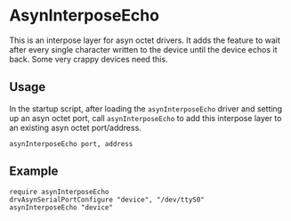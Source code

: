 # AsynInterposeEcho

This is an interpose layer for asyn octet drivers.
It adds the feature to wait after every single character
written to the device until the device echos it back.
Some very crappy devices need this.

## Usage

In the startup script, after loading the `asynInterposeEcho` driver and
setting up an asyn octet port,
call `asynInterposeEcho` to add this interpose layer to an existing
asyn octet port/address.

```
asynInterposeEcho port, address
```

## Example
```
require asynInterposeEcho
drvAsynSerialPortConfigure "device", "/dev/ttyS0"
asynInterposeEcho "device"
```
